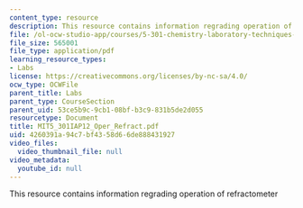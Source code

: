 ```yaml
---
content_type: resource
description: This resource contains information regrading operation of refractometer
file: /ol-ocw-studio-app/courses/5-301-chemistry-laboratory-techniques-january-iap-2012/4260391a94c7bf4358d66de888431927_MIT5_301IAP12_Oper_Refract.pdf
file_size: 565001
file_type: application/pdf
learning_resource_types:
- Labs
license: https://creativecommons.org/licenses/by-nc-sa/4.0/
ocw_type: OCWFile
parent_title: Labs
parent_type: CourseSection
parent_uid: 53ce5b9c-9cb1-08bf-b3c9-831b5de2d055
resourcetype: Document
title: MIT5_301IAP12_Oper_Refract.pdf
uid: 4260391a-94c7-bf43-58d6-6de888431927
video_files:
  video_thumbnail_file: null
video_metadata:
  youtube_id: null
---
```

This resource contains information regrading operation of refractometer